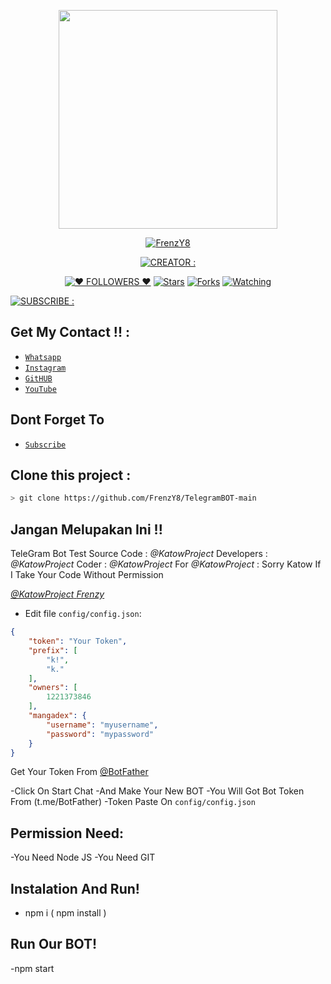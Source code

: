 </p>
<p align="center">
<img src="https://camo.githubusercontent.com/9c184e56a76795eaeb8e7584424520de07a9aa4db57323f626ef9ff7730f62b9/68747470733a2f2f6d656469612e67697068792e636f6d2f6d656469612f34644d3155373661415133646245366263332f67697068792e676966" width="350" height="350"/>
</p>
<p align="center">
<a href="#"><img title="FrenzY8" src="https://img.shields.io/badge/🏷 FrenzY8 MODS 🏷-blue?colorA=%000000&colorB=%ffffff&style=for-the-badge"></a>
</a>
<p align="center">
<a href="https://github.com/FrenzY8"><img title="CREATOR :" src="https://img.shields.io/badge/DEVELOPER : -FrenzY8-blue.svg?style=for-the-badge&logo=github"></a>
<p align="center">
</p>
<p align="center">
<a href="https://instagram.com/kenajaga.exe/followers"><img title="❤ FOLLOWERS ❤" src="https://img.shields.io/github/followers/mhankbarbar?color=yellow&style=flat-square"></a>
<a href="https://github.com/MhankBarBar/whatsapp-bot/stargazers/"><img title="Stars" src="https://img.shields.io/github/stars/bennyganteng/bennybotwa?color=red&style=flat-square"></a>
<a href="https://github.com/MhankBarBar/whatsapp-bot/network/members"><img title="Forks" src="https://img.shields.io/github/forks/FrenzY8/iFrenzY-X-BENNY?color=red&style=flat-square"></a>
<a href="https://github.com/MhankBarBar/whatsapp-bot"><img title="Watching" src="https://img.shields.io/github/watchers/mhankbarbar/whatsapp-bot?label=Watchers&color=blue&style=flat-square"></a>
</p>
<a href="https://youtube.com/channel/UCIj7_3jRVSHyryZXpox4uqw"><img title="SUBSCRIBE :" src="https://img.shields.io/badge/SUBSCRIBE : -FrenzY8-yellow.svg?style=for-the-badge&logo=github"></a>


## Get My Contact !! :

* [`Whatsapp`](wa.me/6285283200715)
* [`Instagram`](https://instagram.com/kenajaga.exe)
* [`GitHUB`](https://github.com/FrenzY8)
* [`YouTube`](https://youtube.com/c/FrenzY8)

## Dont Forget To

* [`Subscribe`](https://youtube.com/c/FrenzY8)

## Clone this project :

```bash
> git clone https://github.com/FrenzY8/TelegramBOT-main
```

## Jangan Melupakan Ini !!

TeleGram Bot Test Source Code : *@KatowProject* Developers : *@KatowProject*
Coder : *@KatowProject*
For *@KatowProject* : Sorry Katow If I Take Your Code Without Permission

[ *@KatowProject* ](github.com/KatowProject)
[ *Frenzy* ](github.com/FrenzY8)

- Edit file `config/config.json`:

```json
{
    "token": "Your Token",
    "prefix": [
        "k!",
        "k."
    ],
    "owners": [
        1221373846
    ],
    "mangadex": {
        "username": "myusername",
        "password": "mypassword"
    }
}
```

Get Your Token From [ @BotFather ](t.me/BotFather)

-Click On Start Chat
-And Make Your New BOT
-You Will Got Bot Token From (t.me/BotFather)
-Token Paste On `config/config.json`

## Permission Need:

-You Need Node JS
-You Need GIT

## Instalation And Run!
- npm i ( npm install )

## Run Our BOT!
-npm start
